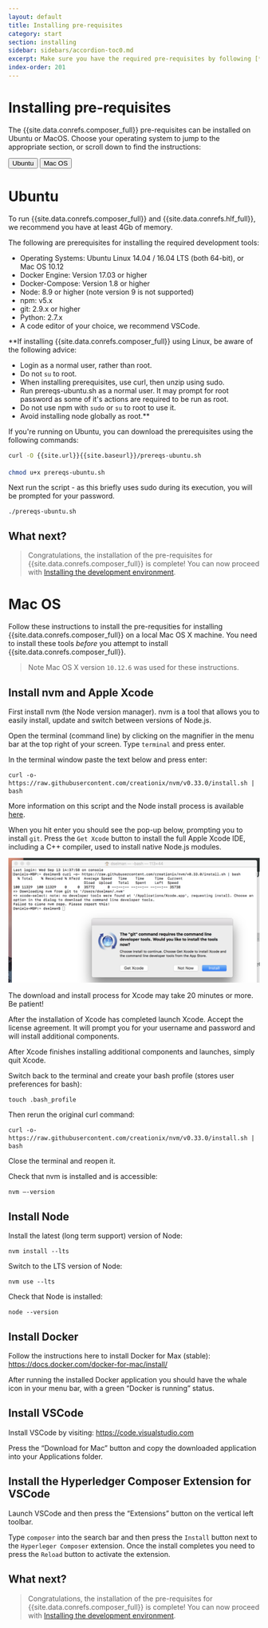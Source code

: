 ```yaml
---
layout: default
title: Installing pre-requisites
category: start
section: installing
sidebar: sidebars/accordion-toc0.md
excerpt: Make sure you have the required pre-requisites by following [**Installing pre-requisites**](../installing/installing-prereqs.html).
index-order: 201
---
```


# Installing pre-requisites

The {{site.data.conrefs.composer_full}} pre-requisites can be installed on Ubuntu or MacOS.  Choose your operating system to jump to the appropriate section, or scroll down to find the instructions:

<a href=#ubuntu><button class="secondary">Ubuntu</button></a> <a href=#macos><button class="secondary">Mac OS</button></a>

<a name="ubuntu"></a>
# Ubuntu

To run {{site.data.conrefs.composer_full}} and {{site.data.conrefs.hlf_full}}, we recommend you have at least 4Gb of memory.

The following are prerequisites for installing the required development tools:

- Operating Systems: Ubuntu Linux 14.04 / 16.04 LTS (both 64-bit), or Mac OS 10.12
- Docker Engine: Version 17.03 or higher
- Docker-Compose: Version 1.8 or higher
- Node: 8.9 or higher (note version 9 is not supported)
- npm: v5.x
- git: 2.9.x or higher
- Python: 2.7.x
- A code editor of your choice, we recommend VSCode.

**If installing {{site.data.conrefs.composer_full}} using Linux, be aware of the following advice:

- Login as a normal user, rather than root.
- Do not `su` to root.
- When installing prerequisites, use curl, then unzip using sudo.
- Run prereqs-ubuntu.sh as a normal user. It may prompt for root password as some of it's actions are required to be run as root.
- Do not use npm with `sudo` or `su` to root to use it.
- Avoid installing node globally as root.**

If you're running on Ubuntu, you can download the prerequisites using the following commands:

```bash
curl -O {{site.url}}{{site.baseurl}}/prereqs-ubuntu.sh

chmod u+x prereqs-ubuntu.sh
```

Next run the script - as this briefly uses sudo during its execution, you will be prompted for your password.

```
./prereqs-ubuntu.sh
```

## What next?

> Congratulations, the installation of the pre-requisites for {{site.data.conrefs.composer_full}} is complete! You can now proceed with [Installing the development environment](../installing/development-tools.html).

<a name="macos"></a>
# Mac OS

Follow these instructions to install the pre-requsities for installing {{site.data.conrefs.composer_full}} on a local Mac OS X machine. You need to install these tools *before* you attempt to install {{site.data.conrefs.composer_full}}.

> Note Mac OS X version `10.12.6` was used for these instructions.

## Install nvm and Apple Xcode

First install nvm (the Node version manager). nvm is a tool that allows you to easily install, update and switch between versions of Node.js.

Open the terminal (command line) by clicking on the magnifier in the menu bar at the top right of your screen. Type `terminal` and press enter.

In the terminal window paste the text below and press enter:

```
curl -o- https://raw.githubusercontent.com/creationix/nvm/v0.33.0/install.sh | bash
```

More information on this script and the Node install process is available [here](https://nodesource.com/blog/installing-node-js-tutorial-using-nvm-on-mac-os-x-and-ubuntu/).

When you hit enter you should see the pop-up below, prompting you to install `git`. Press the `Get Xcode` button to install the full Apple Xcode IDE, including a C++ compiler, used to install native Node.js modules.

![Image of prompt to install xCode](../installing/install_xcode.png)

The download and install process for Xcode may take 20 minutes or more. Be patient!

After the installation of Xcode has completed launch Xcode. Accept the license agreement. It will prompt you for your username and password and will install additional components.

After Xcode finishes installing additional components and launches, simply quit Xcode.

Switch back to the terminal and create your bash profile (stores user preferences for bash):

```
touch .bash_profile
```

Then rerun the original curl command:

```
curl -o- https://raw.githubusercontent.com/creationix/nvm/v0.33.0/install.sh | bash
```

Close the terminal and reopen it.

Check that nvm is installed and is accessible:

```
nvm —-version
```

## Install Node

Install the latest (long term support) version of Node:

```
nvm install --lts
```

Switch to the LTS version of Node:

```
nvm use --lts
```

Check that Node is installed:

```
node --version
```

## Install Docker

Follow the instructions here to install Docker for Max (stable):
https://docs.docker.com/docker-for-mac/install/

After running the installed Docker application you should have the whale icon in your menu bar, with a green “Docker is running” status.

## Install VSCode

Install VSCode by visiting:
https://code.visualstudio.com

Press the “Download for Mac” button and copy the downloaded application into your Applications folder.

## Install the Hyperledger Composer Extension for VSCode

Launch VSCode and then press the “Extensions” button on the vertical left toolbar.

Type `composer` into the search bar and then press the `Install` button next to the `Hyperleger Composer` extension. Once the install completes you need to press the `Reload` button to activate the extension.

## What next?

> Congratulations, the installation of the pre-requisites for {{site.data.conrefs.composer_full}} is complete! You can now proceed with [Installing the development environment](../installing/development-tools.html).
